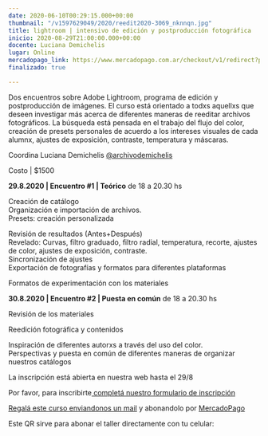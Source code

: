 ```yaml
---
date: 2020-06-10T00:29:15.000+00:00
thumbnail: "/v1597629049/2020/reedit2020-3069_nknnqn.jpg"
title: lightroom | intensivo de edición y postproducción fotográfica
inicio: 2020-08-29T21:00:00.000+00:00
docente: Luciana Demichelis
lugar: Online
mercadopago_link: https://www.mercadopago.com.ar/checkout/v1/redirect?preference-id=132297489-04bf2cd2-e6dc-49db-b6b3-fd507c8fd024
finalizado: true

---
```

Dos encuentros sobre Adobe Lightroom, programa de edición y postproducción de imágenes. El curso está orientado a todxs aquellxs que deseen investigar más acerca de diferentes maneras de reeditar archivos fotográficos. La búsqueda está pensada en el trabajo del flujo del color, creación de presets personales de acuerdo a los intereses visuales de cada alumnx, ajustes de exposición, contraste, temperatura y máscaras.

Coordina Luciana Demichelis [@archivodemichelis](www.instagram.com/demichelisluciana)

Costo | $1500

**29.8.2020 | Encuentro #1 | Teórico** de 18 a 20.30 hs

Creación de catálogo  
Organización e importación de archivos.  
Presets: creación personalizada

Revisión de resultados (Antes+Después)  
Revelado: Curvas, filtro graduado, filtro radial, temperatura, recorte, ajustes de color, ajustes de exposición, contraste.  
Sincronización de ajustes  
Exportación de fotografías y formatos para diferentes plataformas

Formatos de experimentación con los materiales

**30.8.2020 | Encuentro #2 | Puesta en común** de 18 a 20.30 hs

Revisión de los materiales

Reedición fotográfica y contenidos

Inspiración de diferentes autorxs a través del uso del color.  
Perspectivas y puesta en común de diferentes maneras de organizar nuestros catálogos

La inscripción está abierta en nuestra web hasta el 29/8

Por favor, para inscribirte[ completá nuestro formulario de inscripción](https://docs.google.com/forms/u/1/d/1-Hy2mW-MFr7nSV7qDi0ETH6h51jEwdqny7qcDQj0a-U/edit?usp=drive_web)

[Regalá este curso enviandonos un mail](freezerfoto@gmail.com) y abonandolo por [MercadoPago ](https://www.mercadopago.com.ar/checkout/v1/redirect?preference-id=132297489-04bf2cd2-e6dc-49db-b6b3-fd507c8fd024)

Este QR sirve para abonar el taller directamente con tu celular: